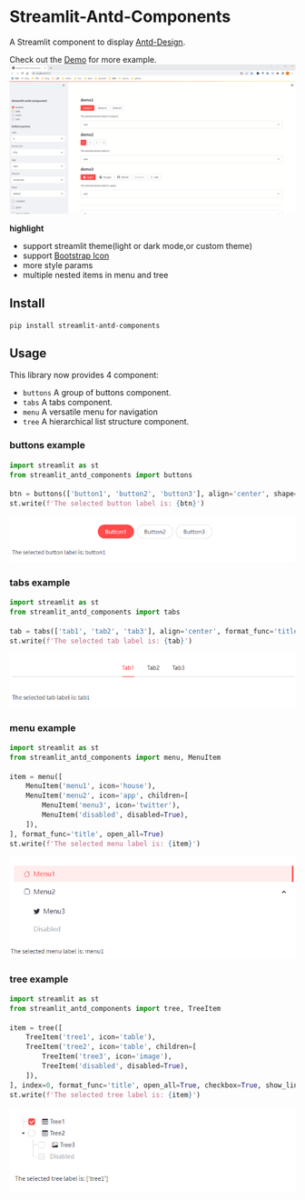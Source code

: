 # Streamlit-Antd-Components

A Streamlit component to display [Antd-Design](https://ant.design/).

Check out the [Demo](https://nicedouble-streamlitantdcomponentsdemo-app-middmy.streamlit.app/) for more example.
![demo](./img/demo.gif)

**highlight**

* support streamlit theme(light or dark mode,or custom theme)
* support [Bootstrap Icon](https://icons.getbootstrap.com/)
* more style params
* multiple nested items in menu and tree

## Install

```shell script
pip install streamlit-antd-components
```

## Usage

This library now provides 4 component:

- `buttons` A group of buttons component.
- `tabs` A tabs component.
- `menu` A versatile menu for navigation
- `tree` A hierarchical list structure component.

### buttons example

```python
import streamlit as st
from streamlit_antd_components import buttons

btn = buttons(['button1', 'button2', 'button3'], align='center', shape='round', format_func='title')
st.write(f'The selected button label is: {btn}')
```

![buttons](./img/buttons.jpg)

### tabs example

```python
import streamlit as st
from streamlit_antd_components import tabs

tab = tabs(['tab1', 'tab2', 'tab3'], align='center', format_func='title')
st.write(f'The selected tab label is: {tab}')
```

![tabs](./img/tabs.jpg)

### menu example

```python
import streamlit as st
from streamlit_antd_components import menu, MenuItem

item = menu([
    MenuItem('menu1', icon='house'),
    MenuItem('menu2', icon='app', children=[
        MenuItem('menu3', icon='twitter'),
        MenuItem('disabled', disabled=True),
    ]),
], format_func='title', open_all=True)
st.write(f'The selected menu label is: {item}')

```

![menu](./img/menu.jpg)

### tree example

```python
import streamlit as st
from streamlit_antd_components import tree, TreeItem

item = tree([
    TreeItem('tree1', icon='table'),
    TreeItem('tree2', icon='table', children=[
        TreeItem('tree3', icon='image'),
        TreeItem('disabled', disabled=True),
    ]),
], index=0, format_func='title', open_all=True, checkbox=True, show_line=True)
st.write(f'The selected tree label is: {item}')
```

![tree](./img/tree.jpg)

